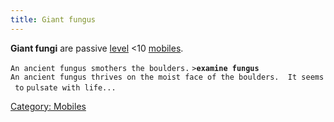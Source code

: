 ```yaml
---
title: Giant fungus
---
```


**Giant fungi** are passive [level](level "wikilink") \<10
[mobiles](mobile "wikilink").

`An ancient fungus smothers the boulders.`
`>`**`examine fungus`**
`An ancient fungus thrives on the moist face of the boulders.  It seems to`
`pulsate with life...`

[Category: Mobiles](Category:_Mobiles "wikilink")